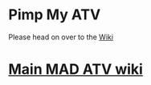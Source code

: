 <html>
  <body>
    <h1>Pimp My ATV</h1>
    <p>Please head on over to the <a href="https://github.com/madBeavis/PimpMyAtv/wiki">Wiki</a><p>

<h1><a href="https://github.com/Map-A-Droid/MAD-ATV/wiki">Main MAD ATV wiki</a></h1>
</body>
</html>
